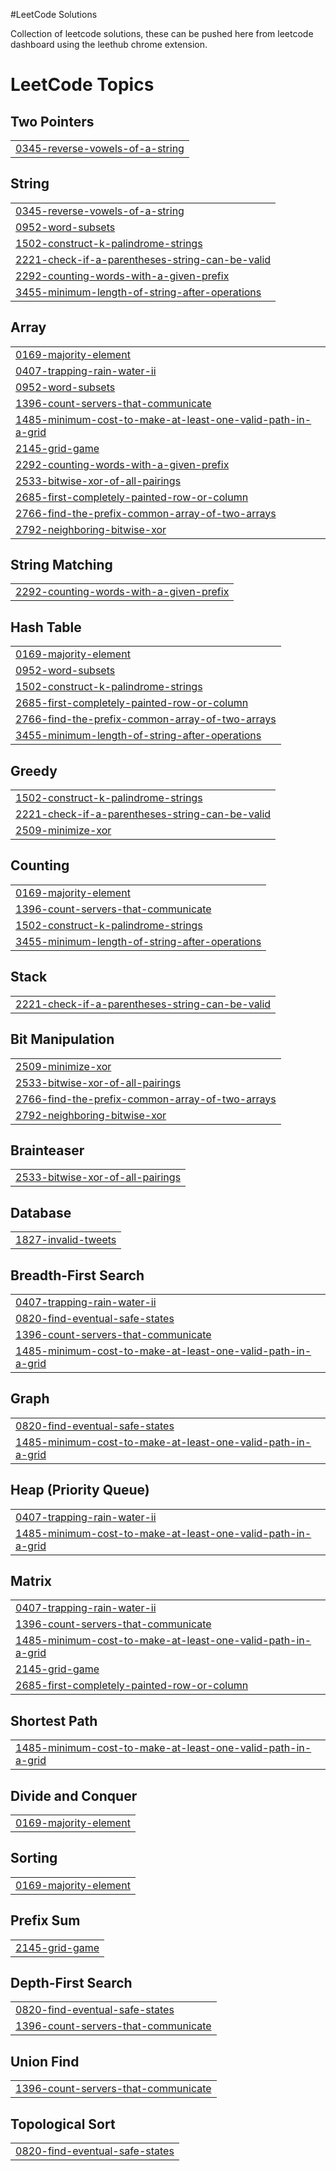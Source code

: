 #LeetCode Solutions

Collection of leetcode solutions, these can be pushed here from leetcode dashboard using the leethub chrome extension.

<!---LeetCode Topics Start-->
# LeetCode Topics
## Two Pointers
|  |
| ------- |
| [0345-reverse-vowels-of-a-string](https://github.com/tejudharanesh/leetCode_solutions/tree/master/0345-reverse-vowels-of-a-string) |
## String
|  |
| ------- |
| [0345-reverse-vowels-of-a-string](https://github.com/tejudharanesh/leetCode_solutions/tree/master/0345-reverse-vowels-of-a-string) |
| [0952-word-subsets](https://github.com/tejudharanesh/leetCode_solutions/tree/master/0952-word-subsets) |
| [1502-construct-k-palindrome-strings](https://github.com/tejudharanesh/leetCode_solutions/tree/master/1502-construct-k-palindrome-strings) |
| [2221-check-if-a-parentheses-string-can-be-valid](https://github.com/tejudharanesh/leetCode_solutions/tree/master/2221-check-if-a-parentheses-string-can-be-valid) |
| [2292-counting-words-with-a-given-prefix](https://github.com/tejudharanesh/leetCode_solutions/tree/master/2292-counting-words-with-a-given-prefix) |
| [3455-minimum-length-of-string-after-operations](https://github.com/tejudharanesh/leetCode_solutions/tree/master/3455-minimum-length-of-string-after-operations) |
## Array
|  |
| ------- |
| [0169-majority-element](https://github.com/tejudharanesh/leetCode_solutions/tree/master/0169-majority-element) |
| [0407-trapping-rain-water-ii](https://github.com/tejudharanesh/leetCode_solutions/tree/master/0407-trapping-rain-water-ii) |
| [0952-word-subsets](https://github.com/tejudharanesh/leetCode_solutions/tree/master/0952-word-subsets) |
| [1396-count-servers-that-communicate](https://github.com/tejudharanesh/leetCode_solutions/tree/master/1396-count-servers-that-communicate) |
| [1485-minimum-cost-to-make-at-least-one-valid-path-in-a-grid](https://github.com/tejudharanesh/leetCode_solutions/tree/master/1485-minimum-cost-to-make-at-least-one-valid-path-in-a-grid) |
| [2145-grid-game](https://github.com/tejudharanesh/leetCode_solutions/tree/master/2145-grid-game) |
| [2292-counting-words-with-a-given-prefix](https://github.com/tejudharanesh/leetCode_solutions/tree/master/2292-counting-words-with-a-given-prefix) |
| [2533-bitwise-xor-of-all-pairings](https://github.com/tejudharanesh/leetCode_solutions/tree/master/2533-bitwise-xor-of-all-pairings) |
| [2685-first-completely-painted-row-or-column](https://github.com/tejudharanesh/leetCode_solutions/tree/master/2685-first-completely-painted-row-or-column) |
| [2766-find-the-prefix-common-array-of-two-arrays](https://github.com/tejudharanesh/leetCode_solutions/tree/master/2766-find-the-prefix-common-array-of-two-arrays) |
| [2792-neighboring-bitwise-xor](https://github.com/tejudharanesh/leetCode_solutions/tree/master/2792-neighboring-bitwise-xor) |
## String Matching
|  |
| ------- |
| [2292-counting-words-with-a-given-prefix](https://github.com/tejudharanesh/leetCode_solutions/tree/master/2292-counting-words-with-a-given-prefix) |
## Hash Table
|  |
| ------- |
| [0169-majority-element](https://github.com/tejudharanesh/leetCode_solutions/tree/master/0169-majority-element) |
| [0952-word-subsets](https://github.com/tejudharanesh/leetCode_solutions/tree/master/0952-word-subsets) |
| [1502-construct-k-palindrome-strings](https://github.com/tejudharanesh/leetCode_solutions/tree/master/1502-construct-k-palindrome-strings) |
| [2685-first-completely-painted-row-or-column](https://github.com/tejudharanesh/leetCode_solutions/tree/master/2685-first-completely-painted-row-or-column) |
| [2766-find-the-prefix-common-array-of-two-arrays](https://github.com/tejudharanesh/leetCode_solutions/tree/master/2766-find-the-prefix-common-array-of-two-arrays) |
| [3455-minimum-length-of-string-after-operations](https://github.com/tejudharanesh/leetCode_solutions/tree/master/3455-minimum-length-of-string-after-operations) |
## Greedy
|  |
| ------- |
| [1502-construct-k-palindrome-strings](https://github.com/tejudharanesh/leetCode_solutions/tree/master/1502-construct-k-palindrome-strings) |
| [2221-check-if-a-parentheses-string-can-be-valid](https://github.com/tejudharanesh/leetCode_solutions/tree/master/2221-check-if-a-parentheses-string-can-be-valid) |
| [2509-minimize-xor](https://github.com/tejudharanesh/leetCode_solutions/tree/master/2509-minimize-xor) |
## Counting
|  |
| ------- |
| [0169-majority-element](https://github.com/tejudharanesh/leetCode_solutions/tree/master/0169-majority-element) |
| [1396-count-servers-that-communicate](https://github.com/tejudharanesh/leetCode_solutions/tree/master/1396-count-servers-that-communicate) |
| [1502-construct-k-palindrome-strings](https://github.com/tejudharanesh/leetCode_solutions/tree/master/1502-construct-k-palindrome-strings) |
| [3455-minimum-length-of-string-after-operations](https://github.com/tejudharanesh/leetCode_solutions/tree/master/3455-minimum-length-of-string-after-operations) |
## Stack
|  |
| ------- |
| [2221-check-if-a-parentheses-string-can-be-valid](https://github.com/tejudharanesh/leetCode_solutions/tree/master/2221-check-if-a-parentheses-string-can-be-valid) |
## Bit Manipulation
|  |
| ------- |
| [2509-minimize-xor](https://github.com/tejudharanesh/leetCode_solutions/tree/master/2509-minimize-xor) |
| [2533-bitwise-xor-of-all-pairings](https://github.com/tejudharanesh/leetCode_solutions/tree/master/2533-bitwise-xor-of-all-pairings) |
| [2766-find-the-prefix-common-array-of-two-arrays](https://github.com/tejudharanesh/leetCode_solutions/tree/master/2766-find-the-prefix-common-array-of-two-arrays) |
| [2792-neighboring-bitwise-xor](https://github.com/tejudharanesh/leetCode_solutions/tree/master/2792-neighboring-bitwise-xor) |
## Brainteaser
|  |
| ------- |
| [2533-bitwise-xor-of-all-pairings](https://github.com/tejudharanesh/leetCode_solutions/tree/master/2533-bitwise-xor-of-all-pairings) |
## Database
|  |
| ------- |
| [1827-invalid-tweets](https://github.com/tejudharanesh/leetCode_solutions/tree/master/1827-invalid-tweets) |
## Breadth-First Search
|  |
| ------- |
| [0407-trapping-rain-water-ii](https://github.com/tejudharanesh/leetCode_solutions/tree/master/0407-trapping-rain-water-ii) |
| [0820-find-eventual-safe-states](https://github.com/tejudharanesh/leetCode_solutions/tree/master/0820-find-eventual-safe-states) |
| [1396-count-servers-that-communicate](https://github.com/tejudharanesh/leetCode_solutions/tree/master/1396-count-servers-that-communicate) |
| [1485-minimum-cost-to-make-at-least-one-valid-path-in-a-grid](https://github.com/tejudharanesh/leetCode_solutions/tree/master/1485-minimum-cost-to-make-at-least-one-valid-path-in-a-grid) |
## Graph
|  |
| ------- |
| [0820-find-eventual-safe-states](https://github.com/tejudharanesh/leetCode_solutions/tree/master/0820-find-eventual-safe-states) |
| [1485-minimum-cost-to-make-at-least-one-valid-path-in-a-grid](https://github.com/tejudharanesh/leetCode_solutions/tree/master/1485-minimum-cost-to-make-at-least-one-valid-path-in-a-grid) |
## Heap (Priority Queue)
|  |
| ------- |
| [0407-trapping-rain-water-ii](https://github.com/tejudharanesh/leetCode_solutions/tree/master/0407-trapping-rain-water-ii) |
| [1485-minimum-cost-to-make-at-least-one-valid-path-in-a-grid](https://github.com/tejudharanesh/leetCode_solutions/tree/master/1485-minimum-cost-to-make-at-least-one-valid-path-in-a-grid) |
## Matrix
|  |
| ------- |
| [0407-trapping-rain-water-ii](https://github.com/tejudharanesh/leetCode_solutions/tree/master/0407-trapping-rain-water-ii) |
| [1396-count-servers-that-communicate](https://github.com/tejudharanesh/leetCode_solutions/tree/master/1396-count-servers-that-communicate) |
| [1485-minimum-cost-to-make-at-least-one-valid-path-in-a-grid](https://github.com/tejudharanesh/leetCode_solutions/tree/master/1485-minimum-cost-to-make-at-least-one-valid-path-in-a-grid) |
| [2145-grid-game](https://github.com/tejudharanesh/leetCode_solutions/tree/master/2145-grid-game) |
| [2685-first-completely-painted-row-or-column](https://github.com/tejudharanesh/leetCode_solutions/tree/master/2685-first-completely-painted-row-or-column) |
## Shortest Path
|  |
| ------- |
| [1485-minimum-cost-to-make-at-least-one-valid-path-in-a-grid](https://github.com/tejudharanesh/leetCode_solutions/tree/master/1485-minimum-cost-to-make-at-least-one-valid-path-in-a-grid) |
## Divide and Conquer
|  |
| ------- |
| [0169-majority-element](https://github.com/tejudharanesh/leetCode_solutions/tree/master/0169-majority-element) |
## Sorting
|  |
| ------- |
| [0169-majority-element](https://github.com/tejudharanesh/leetCode_solutions/tree/master/0169-majority-element) |
## Prefix Sum
|  |
| ------- |
| [2145-grid-game](https://github.com/tejudharanesh/leetCode_solutions/tree/master/2145-grid-game) |
## Depth-First Search
|  |
| ------- |
| [0820-find-eventual-safe-states](https://github.com/tejudharanesh/leetCode_solutions/tree/master/0820-find-eventual-safe-states) |
| [1396-count-servers-that-communicate](https://github.com/tejudharanesh/leetCode_solutions/tree/master/1396-count-servers-that-communicate) |
## Union Find
|  |
| ------- |
| [1396-count-servers-that-communicate](https://github.com/tejudharanesh/leetCode_solutions/tree/master/1396-count-servers-that-communicate) |
## Topological Sort
|  |
| ------- |
| [0820-find-eventual-safe-states](https://github.com/tejudharanesh/leetCode_solutions/tree/master/0820-find-eventual-safe-states) |
<!---LeetCode Topics End-->